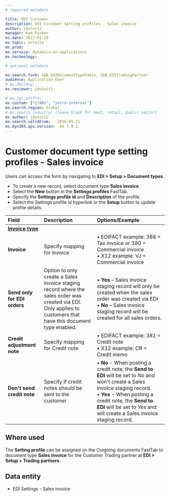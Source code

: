 ```yaml
---
# required metadata

title: EDI Customer
description: EDI Customer Setting profiles - Sales invoice
author: jdutoit2
manager: Kym Parker
ms.date: 2023-01-19
ms.topic: article
ms.prod: 
ms.service: dynamics-ax-applications
ms.technology: 

# optional metadata

ms.search.form: SAB_EDIDocumentTypeTable, SAB_EDITradingPartner 
audience: Application User
# ms.devlang: 
ms.reviewer: jdutoit2

# ms.tgt_pltfrm: 
ms.custom: ["21901", "intro-internal"]
ms.search.region: Global
# ms.search.industry: [leave blank for most, retail, public sector]
ms.author: jdutoit2
ms.search.validFrom:   2016-05-31
ms.dyn365.ops.version:  AX 7.0.1
---
```


# Customer document type setting profiles - Sales invoice

Users can access the form by navigating to **EDI > Setup > Document types**.

- To create a new record, select document type **Sales invoice**.
- Select the **New** button in the **Settings profiles** FastTab.
- Specify the **Settings profile id** and **Description** of the profile.
- Select the Settings profile id hyperlink or the **Setup** button to update profile details.

**Field**           |	**Description**	                          | **Options/Example**
:-------            |:-------                                   |:----------
<ins>**Invoice type**</ins>   |   |
**Invoice**         | Specify mapping for Invoice               | • EDIFACT example: 388 = Tax invoice or 380 = Commercial invoice <br> • X12 example: VJ = Commercial invoice
**Send only for EDI orders**  | Option to only create a Sales invoice staging record where the sales order was created via EDI. <br> Only applies to customers that have this document type enabled.  |  •	**Yes** – Sales invoice staging record will only be created when the sales order was created via EDI <br> •	**No** – Sales invoice staging record will be created for all sales orders.
**Credit adjustment note**  | Specify mapping for Credit note   | • EDIFACT example: 381 = Credit note <br> • X12 example: CR = Credit memo
**Don't send credit note**  | Specify if credit notes should be sent to the customer  | •	**No** - When posting a credit note, the **Send to EDI** will be set to _No_ and won't create a Sales invoice staging record. <br> •	**Yes** - When posting a credit note, the **Send to EDI** will be set to _Yes_ and will create a Sales invoice staging record.

## Where used
The **Setting profile** can be assigned on the Outgoing documents FastTab to document type **Sales invoice** for the Customer Trading partner at **EDI > Setup > Trading partners**.

## Data entity
- EDI Settings - Sales invoice

